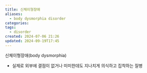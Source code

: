 ```yaml
---
title: 신체이형장애
aliases:
  - body dysmorphia disorder
categories: 
tags:
  - disorder
created: 2024-07-06 21:26
updated: 2024-09-19T17:45
---
```

신체이형장애(body dysmorphia)
- 실제로 외부에 결점이 없거나 미미한데도 지나치게 의식하고 집착하는 질병
